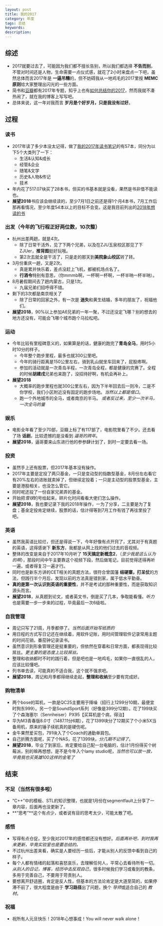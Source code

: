 ```yaml
---
layout: post    
title: 我的2017   
category: 年度       
tags: 总结     
keywords:   
description:   
---  
```


##  综述
+ 2017就要过去了，可能因为我们都不擅长告别，所以我们都选择 **不告而别**，不管对时间还是人物，生命需要一点仪式感，就花了2小时来盘点一下吧，虽然总体而言2017年是 **一逼吊糟**的，但不妨碍我从一地鸡毛的2017里按 **MEMC原则**给大家整理出闪光的一些方面。
+ 简书和[豆瓣](https://www.douban.com/gallery/topic/1050/?from=hot_topic_homepage)都有2017年专题，知乎上也有[如何总结你的2017](https://www.zhihu.com/question/263416941)，然而我就不凑热闹了，就在我的博客上写写吧。
+ 总体来说，这一年对我而言 **岁月是个好岁月，只是我没有过好**。

##  过程
###  读书
+ 2017年读了多少本没太记得，做了[我的2017年读书笔记](http://lionelshen.cn/2017/04/13/book-list-2017.html)的有57本，同分为以下5个大类列了一下：
    + 生活&认知&成长
    + 经管&企业
    + 随笔&文学
    + 历史&人物&传记
    + 技术 
+ 年内花了517.07块买了28本书，但买的书基本就是没看，果然是书非借不能读也。
+ **展望2018**书应该会继续读的，至少7月1日之前还是得1个月4本书，7月工作后那再看情况，至少年度54本以上的目标不会变。这是我目前列出的[2018年想读的书](http://note.youdao.com/noteshare?id=f5797a6b3eb0c91e35dc38441d29a4e1)

###  出发（今年的飞行程正好两位数，10次整）
+ 杭州出差两趟，就是4次。
    + 除了日常干活外，见了下两个兄弟，以及在ZJU玉泉校区那见了下ZJUer，**推背图**挺好玩哦。
    + 第2次去就全是干活了，只是走的那天到**美院象山校区**转了转。
+ 3月份重庆一趟，又是2次。
    + 真是累并快乐着，差点没赶上飞机，都被机场点名了。
    + **行酒令**特别有意思，（你mmmb啊，一杯啊一杯啊，一杯半呐一杯半呐）。
+ 8月暑假期间去了趟内蒙古，只是1次。
    + 九届兄弟们招呼得不错。    
+ 剩下的3次都是南京相关了
    + 除了日常的回家之外，有一次是 **迷失**和黄生结婚，多年的朋友了，祝福他们。
+ **展望2018**，90%以上参加A6兄弟的一年一聚，不过还没定飞哪？别的想去的地方还没有，可能会飞哪个城市跑个马拉松吧。

###  运动
+ 今年比较有里程碑意义的，如果算是的话，健康的跑完了**青岛全马**，用时5小时10分的样子。
    + 今年整个跑步里程，最多也就300公里吧。
    + 今年的骑行距离是150公里左右，骑到乳山就坐车回来了，屁股疼啊。
    + 参加的活动就是一次青岛半程，一次青岛全程，都是健康的完赛了。全程的时候**胡建戌**兄弟也来跑了，没招待好啊，有机会再补上。
+ **展望2018**
    + 大概率的跑步里程也就300公里左右，因为下半年回去后一则冷，二是不你学校，我们小区附近没有固定的跑步场地。*当然以上都是借口*。
    + 跑一个外地城市的全马，或者南京的半马。 *或者反过来，至少一次半马，一次全马的量*

###  娱乐
+ 电影全年看了至少70部，豆瓣上标了有117部了，电影院里看了不少。还去看了场 **话剧**，比较遗憾的是没看到 *逼哥的跨年*。
+ **展望2018**，逼哥要来山东进行他的参参肆计划了，到时一定要去看一场。

###  投资
+ 虽然手上还有股票，但2017年基本没有操作。
+ 2017年主要是定投了两只基金，一只是变动型的指数型基金，8月份左右看它有20%左右的进账就卖掉了，但继续定投着；一只是主动型的股票型基金，主要是港股相关，也没怎么管它。
+ 同时呢还投了一份自家兄弟弄的基金。
+ 开始把*雪球*的号给起来，碎片化时间看看大佬们怎么操作。
+ **展望2018**，我也要记录下我的2018年操作，一为了分享，二主要是为了复盘；基金定投肯定继续，股票的话，估计得等到7月工作有钱了再往里投了吧。

###  英语
+ 虽然我英语比较烂，但还是得说一下，今年好像有点开窍了，尤其对于有真题的英语，这得感谢下 **新东方**，我都是从网上找的他们过去的音视频。
+ 整体的改变是来自于2017年10月听了 **15天搞定新概念2**，（*至少我是这么认为的啊*），那段时间中午主要靠这个视频下段，然后做笔记，目前觉得还得再听一遍，或者得复习一遍才行。
+ 同时也是新东方讲的CET相关的真题方法，很符合曾国藩 **结硬寨，打呆仗**的方法，但践行半个月后，发现以前的方法真是错到家，属于低水平勤奋。
+ **真的是第一次认识到英语的重要性**，并不是考试的那种重要性，而是获取知识源头而言。
+ **展望2018**，从真题到论文，或者英文书，倒是买了几本，争取能看懂。*听力*也是需要一步一步来的过程，毕竟最后一次6级啦。

### 自我管理
+ 周记只写了21周，月季都停了。*当然后面开始写纸质的*
+ 用日程的方式写日记还在继续着，用软件记账，用时间管理软件记录常用主题的时间花销，番茄钟记录读书。
+ 虽然意识到形象管理还是挺重要的，但依然在穿着和日常方面，都表现得比较屌丝。*更主要的是态度上比较屌丝。*
+ 整理和收纳都时不时的践行着，但是吧也是一地鸡毛，如果你一直很乱的人，应该比较懂吧。
+ 列书单去读，可能真的不适合我，这个就不强求吧。
+ **展望2018**，周记和月季都得继续走起，**整理和收纳**至少要有完成好。

###  购物清单
+ 两个bose的耳机，一款是QC25主要用于降噪（招行上1299分10期，最便宜时狗东999）。另一个是SoundSport系列（好像是399分12期）。花了199块买了个森海塞尔（Sennheiser）PX95【买耳机是个病，得治】
+ 华为M3青春版8.0寸（1487.11分6期），花了1399块分了12期买了个小米5X当备用机，原来的锤子续航真的是硬伤呢。
+ 金牛果然爱买包，791块入了个Coach的通勤单肩包。
+ 自己折腾方面呢，买了个NAS，花了1399块，*分几期不记得了*。
+ **展望2018**，毕业了到家后，肯定要给自己配一台电脑的，估计1月份得买个树莓派，别的嘛再想想，是不是今年入个lamy studio呢，*当然也可以放一放，毕竟我也买英雄100这样的金笔了*

##  结束
### 不足（当然有很多啦）
+ “C++”中的模板、STL的知识整理，也就是1月份在segmentfault上分享了一章内容，后面再也没更新了。
+ **“思考”**这个有点少，或者说有目的思考太少，可能太散了吧。

###  感悟
+ 写得有点仓促，至少我对2017年的感悟都还没有想好。*后面再补吧，到时我再来更新，毕竟实验室也是要总结的。*
+ 不过杭州出差来看，确实是人要经历一些后，才能从别人的反馈中看到自己的样子。
+ 每个人都有情绪的起落和喜怒哀乐，去理解任何人，平常心去看待所有一切。*从别人的日记，博客，经历中去反观自己*，很多时候我们学习或看到的教条，多用于完善自己，不要用于苛责别人。
+ 要想离开舒适圈，肯定是反人性，但基本的方法论肯定是大道至简的，如果停滞不前了，很大程度是由于 **学习路径**出了问题，换个 *导师*或适合自己的 *教材*。

###  祝福
+ 祝所有人元旦快乐！2018年心想事成！You will never walk alone！
